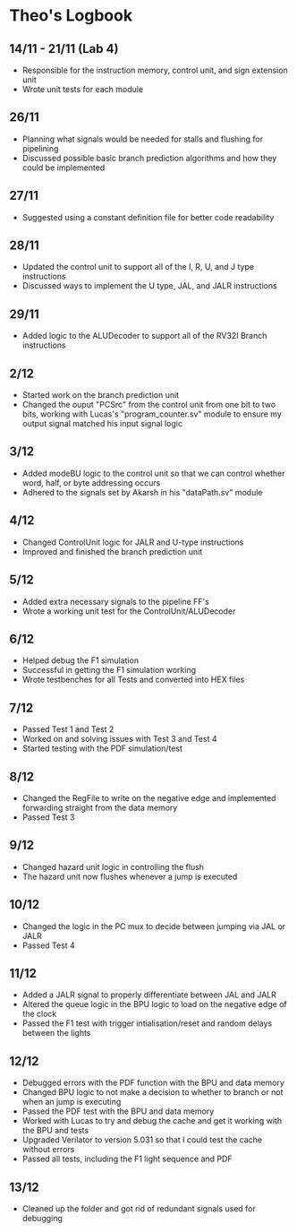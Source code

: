 # Theo's Logbook
## 14/11 - 21/11 (Lab 4)
- Responsible for the instruction memory, control unit, and sign extension unit
- Wrote unit tests for each module

## 26/11
- Planning what signals would be needed for stalls and flushing for pipelining
- Discussed possible basic branch prediction algorithms and how they could be implemented

## 27/11
- Suggested using a constant definition file for better code readability

## 28/11
- Updated the control unit to support all of the I, R, U, and J type instructions
- Discussed ways to implement the U type, JAL, and JALR instructions

## 29/11
- Added logic to the ALUDecoder to support all of the RV32I Branch instructions

## 2/12
- Started work on the branch prediction unit
- Changed the ouput "PCSrc" from the control unit from one bit to two bits, working with Lucas's "program_counter.sv" module to ensure my output signal matched his input signal logic

## 3/12
- Added modeBU logic to the control unit so that we can control whether word, half, or byte addressing occurs
- Adhered to the signals set by Akarsh in his "dataPath.sv" module

## 4/12 
- Changed ControlUnit logic for JALR and U-type instructions
- Improved and finished the branch prediction unit

## 5/12
- Added extra necessary signals to the pipeline FF's
- Wrote a working unit test for the ControlUnit/ALUDecoder

## 6/12 
- Helped debug the F1 simulation 
- Successful in getting the F1 simulation working
- Wrote testbenches for all Tests and converted into HEX files

## 7/12
- Passed Test 1 and Test 2
- Worked on and solving issues with Test 3 and Test 4
- Started testing with the PDF simulation/test

## 8/12 
- Changed the RegFile to write on the negative edge and implemented forwarding straight from the data memory
- Passed Test 3

## 9/12
- Changed hazard unit logic in controlling the flush
- The hazard unit now flushes whenever a jump is executed

## 10/12
- Changed the logic in the PC mux to decide between jumping via JAL or JALR 
- Passed Test 4

## 11/12
- Added a JALR signal to properly differentiate between JAL and JALR
- Altered the queue logic in the BPU logic to load on the negative edge of the clock
- Passed the F1 test with trigger intialisation/reset and random delays between the lights 

## 12/12
- Debugged errors with the PDF function with the BPU and data memory
- Changed BPU logic to not make a decision to whether to branch or not when an jump is executing
- Passed the PDF test with the BPU and data memory
- Worked with Lucas to try and debug the cache and get it working with the BPU and tests
- Upgraded Verilator to version 5.031 so that I could test the cache without errors
- Passed all tests, including the F1 light sequence and PDF

## 13/12
- Cleaned up the folder and got rid of redundant signals used for debugging
